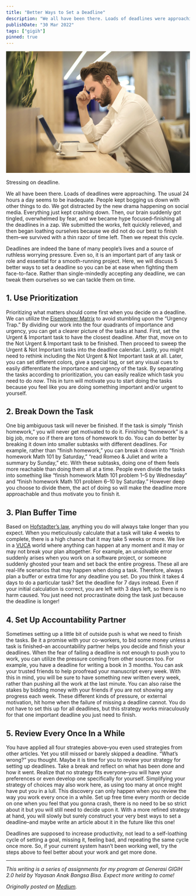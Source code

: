 ```yaml
---
title: "Better Ways to Set a Deadline"
description: "We all have been there. Loads of deadlines were approaching. The usual 24 hours a day seems to be inadequate..."
publishDate: "30 Mar 2022"
tags: ["gigih"]
pinned: true
---
```


![Stressing on deadline.](cover.webp)

<div class="md-figcaption">Stressing on deadline.</div>

We all have been there. Loads of deadlines were approaching. The usual 24 hours a day seems to be inadequate. People kept bogging us down with other things to do. We got distracted by the new drama happening on social media. Everything just kept crashing down. Then, our brain suddenly got tingled, overwhelmed by fear, and we became hype focused–finishing all the deadlines in a zap. We submitted the works, felt quickly relieved, and then began loathing ourselves because we did not do our best to finish them–we survived with a thin razor of time left. Then we repeat this cycle.

Deadlines are indeed the bane of many people’s lives and a source of ruthless worrying pressure. Even so, it is an important part of any task or role and essential for a smooth-running project. Here, we will discuss 5 better ways to set a deadline so you can be at ease when fighting them face-to-face. Rather than single-mindedly accepting any deadline, we can tweak them ourselves so we can tackle them on time.

## 1. Use Prioritization

Prioritizing what matters should come first when you decide on a deadline. We can utilize the [Eisenhower Matrix](https://todoist.com/productivity-methods/eisenhower-matrix) to avoid stumbling upon the “Urgency Trap.” By dividing our work into the four quadrants of importance and urgency, you can get a clearer picture of the tasks at hand. First, set the Urgent & Important task to have the closest deadline. After that, move on to the Not Urgent & Important task to be finished. Then proceed to sweep the Urgent & Not Important tasks into the deadline calendar. Lastly, you might need to rethink including the Not Urgent & Not Important task at all. Later, you can set different colors, give a special tag, or set any visual cues to easily differentiate the importance and urgency of the task. By separating the tasks according to prioritization, you can easily realize which task you need to do _now_. This in turn will motivate you to start doing the tasks because you feel like you are doing something important and/or urgent to yourself.

## 2. Break Down the Task

One big ambiguous task will never be finished. If the task is simply “finish homework,” you will never get motivated to do it. Finishing “homework” is a big job, more so if there are tons of homework to do. You can do better by breaking it down into smaller subtasks with different deadlines. For example, rather than “finish homework,” you can break it down into “finish homework Math 101 by Saturday,” “read Romeo & Juliet and write a summary by Sunday,” etc. With these subtasks, doing one of them feels more reachable than doing them all at a time. People even divide the tasks into something like “finish homework Math 101 problem 1–5 by Wednesday” and “finish homework Math 101 problem 6–10 by Saturday.” However deep you choose to divide them, the act of doing so will make the deadline more approachable and thus motivate you to finish it.

## 3. Plan Buffer Time

Based on [Hofstadter’s law](https://en.wikipedia.org/wiki/Hofstadter%27s_law), anything you do will always take longer than you expect. When you meticulously calculate that a task will take 4 weeks to complete, there is a high chance that it may take 5 weeks or more. We live in a [VUCA](https://www.mindtools.com/pages/article/managing-vuca-world.htm#:~:text=VUCA%20stands%20for%20volatility%2C%20uncertainty,day%2Dto%2Dday%20working.) world where anything can happen at any moment and it may or may not break your plan altogether. For example, an unsolvable error suddenly arises when you work on a software project, or someone suddenly ghosted your team and set back the entire progress. These all are real-life scenarios that may happen when doing a task. Therefore, always plan a buffer or extra time for any deadline you set. Do you think it takes 4 days to do a particular task? Set the deadline for 7 days instead. Even if your initial calculation is correct, you are left with 3 days left, so there is no harm caused. You just need not procrastinate doing the task just because the deadline is longer!

## 4. Set Up Accountability Partner

Sometimes setting up a little bit of outside push is what we need to finish the tasks. Be it a promise with your co-workers, to bid some money unless a task is finished–an accountability partner helps you decide and finish your deadlines. When the fear of failing a deadline is not enough to push you to work, you can utilize the pressure coming from other sources too. For example, you have a deadline for writing a book in 3 months. You can ask your trusted friends to help proofread your manuscript every week. With this in mind, you will be sure to have something new written every week, rather than pushing all the work at the last minute. You can also raise the stakes by bidding money with your friends if you are not showing any progress each week. These different kinds of pressure, or external motivation, hit home when the failure of missing a deadline cannot. You do not have to set this up for all deadlines, but this strategy works miraculously for that one important deadline you just need to finish.

## 5. Review Every Once In a While

You have applied all four strategies above–you even used strategies from other articles. Yet you still missed or barely skipped a deadline. “What’s wrong?” you thought. Maybe it is time for you to review your strategy for setting up deadlines. Take a break and reflect on what has been done and how it went. Realize that no strategy fits everyone–you will have your preferences or even develop one specifically for yourself. Simplifying your strategy of choices may also work here, as using too many at once might have put you in a lull. This discovery can only happen when you review the way you work every once in a while. Set up free time every month or decide on one when you feel that you gonna crash, there is no need to be so strict about it but you will still need to decide upon it. With a more refined strategy at hand, you will slowly but surely construct your very best ways to set a deadline–and maybe write an article about it in the future like this one!

Deadlines are supposed to increase productivity, not lead to a self-loathing cycle of setting a goal, missing it, feeling bad, and repeating the same cycle once more. So, if your current system hasn’t been working well, try the steps above to feel better about your work and get more done.

---

_This writing is a series of assignments for my program at Generasi GIGIH 2.0 held by Yayasan Anak Bangsa Bisa. Expect more writing to come!_

_Originally posted on [Medium](https://elingp.medium.com/better-ways-to-set-a-deadline-aab53353782e)._
